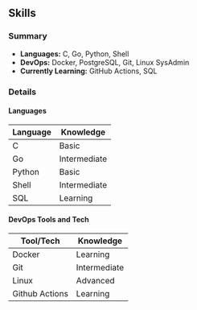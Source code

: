 ## Skills

### Summary

* **Languages:** C, Go, Python, Shell
* **DevOps:** Docker, PostgreSQL, Git, Linux SysAdmin
* **Currently Learning:** GitHub Actions, SQL

### Details

#### Languages

| Language | Knowledge    |
|----------|--------------|
| C        | Basic        |
| Go       | Intermediate |
| Python   | Basic        |
| Shell    | Intermediate |
| SQL      | Learning     |


#### DevOps Tools and Tech

| Tool/Tech | Knowledge      |
|-----------|----------------|
| Docker    | Learning       |
| Git       | Intermediate   |
| Linux     | Advanced       |
| Github Actions | Learning  |
